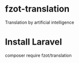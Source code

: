 # fzot-translation
Translation by artificial intelligence

# Install Laravel
composer require fzot/translation

